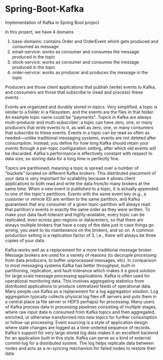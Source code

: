 # Spring-Boot-Kafka
Implementation of Kafka in Spring Boot project

In this project, we have 4 domains
1. base-domains: contains Order and OrderEvent which gets produced and consumed as message
2. email-service: works as consumer and consumes the message produced in the topic
3. stock-service: works as consumer and consumes the message produced in the topic
4. order-service: works as producer and produces the message in the topic

Producers are those client applications that publish (write) events to Kafka, and consumers are those that subscribe to (read and process) these events.

Events are organized and durably stored in topics. Very simplified, a topic is similar to a folder in a filesystem, and the events are the files in that folder. An example topic name could be "payments". Topics in Kafka are always multi-producer and multi-subscriber: a topic can have zero, one, or many producers that write events to it, as well as zero, one, or many consumers that subscribe to these events. Events in a topic can be read as often as needed—unlike traditional messaging systems, events are not deleted after consumption. Instead, you define for how long Kafka should retain your events through a per-topic configuration setting, after which old events will be discarded. Kafka's performance is effectively constant with respect to data size, so storing data for a long time is perfectly fine. 

Topics are partitioned, meaning a topic is spread over a number of "buckets" located on different Kafka brokers. This distributed placement of your data is very important for scalability because it allows client applications to both read and write the data from/to many brokers at the same time. When a new event is published to a topic, it is actually appended to one of the topic's partitions. Events with the same event key (e.g., a customer or vehicle ID) are written to the same partition, and Kafka guarantees that any consumer of a given topic-partition will always read that partition's events in exactly the same order as they were written.
To make your data fault-tolerant and highly-available, every topic can be replicated, even across geo-regions or datacenters, so that there are always multiple brokers that have a copy of the data just in case things go wrong, you want to do maintenance on the brokers, and so on. A common production setting is a replication factor of 3, i.e., there will always be three copies of your data.

Kafka works well as a replacement for a more traditional message broker. Message brokers are used for a variety of reasons (to decouple processing from data producers, to buffer unprocessed messages, etc). In comparison to most messaging systems Kafka has better throughput, built-in partitioning, replication, and fault-tolerance which makes it a good solution for large scale message processing applications. 
Kafka is often used for operational monitoring data. This involves aggregating statistics from distributed applications to produce centralized feeds of operational data.
Many people use Kafka as a replacement for a log aggregation solution. Log aggregation typically collects physical log files off servers and puts them in a central place (a file server or HDFS perhaps) for processing.
Many users of Kafka process data in processing pipelines consisting of multiple stages, where raw input data is consumed from Kafka topics and then aggregated, enriched, or otherwise transformed into new topics for further consumption or follow-up processing.
Event sourcing is a style of application design where state changes are logged as a time-ordered sequence of records. Kafka's support for very large stored log data makes it an excellent backend for an application built in this style.
Kafka can serve as a kind of external commit-log for a distributed system. The log helps replicate data between nodes and acts as a re-syncing mechanism for failed nodes to restore their data.
